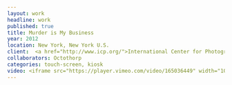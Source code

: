 ```yaml
---
layout: work
headline: work
published: true
title: Murder is My Business
year: 2012
location: New York, New York U.S.
client:  <a href="http://www.icp.org/">International Center for Photography</a>
collaborators: Octothorp
categories: touch-screen, kiosk
video: <iframe src="https://player.vimeo.com/video/165036449" width="1024" height="576" frameborder="0" webkitallowfullscreen mozallowfullscreen allowfullscreen></iframe>
---
```

